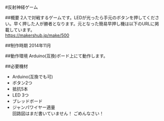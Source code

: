 #反射神経ゲーム

##概要
2人で対戦するゲームです。LEDが光ったら手元のボタンを押してください。早く押した人が勝者となります。元となった簡易早押し機は以下のURLに掲載しています。  
<https://makershub.jp/make/500>

##制作時期
2014年11月

##動作環境
Arduino(互換)ボード上にて動作します。

##必要機材
- Arduino(互換でも可)
- ボタン2つ
- 抵抗5本
- LED 3つ
- ブレッドボード
- ジャンパワイヤー適量  
回路図はまだ書いていません！ ごめんなさい！ 

